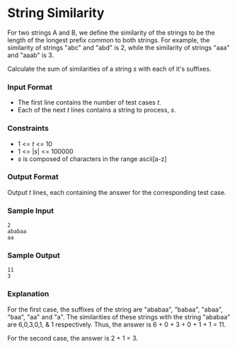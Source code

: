 # String Similarity

For two strings A and B, we define the similarity of the strings to be the length of the longest prefix common to both strings. For example, the similarity of strings "abc" and "abd" is 2, while the similarity of strings "aaa" and "aaab" is 3.

Calculate the sum of similarities of a string _s_ with each of it's suffixes.

### Input Format

* The first line contains the number of test cases _t_. 
* Each of the next _t_ lines contains a string to process, _s_.

### Constraints

* 1 <= _t_ <= 10
* 1 <= |_s_| <= 100000
* _s_ is composed of characters in the range ascii[a-z]

### Output Format

Output _t_ lines, each containing the answer for the corresponding test case.

### Sample Input
```
2
ababaa  
aa
```

### Sample Output
```
11  
3
```

### Explanation

For the first case, the suffixes of the string are "ababaa", "babaa", "abaa", "baa", "aa" and "a". The similarities of these strings with the string "ababaa" are 6,0,3,0,1, & 1 respectively. Thus, the answer is 6 + 0 + 3 + 0 + 1 + 1 = 11.

For the second case, the answer is 2 + 1 = 3.